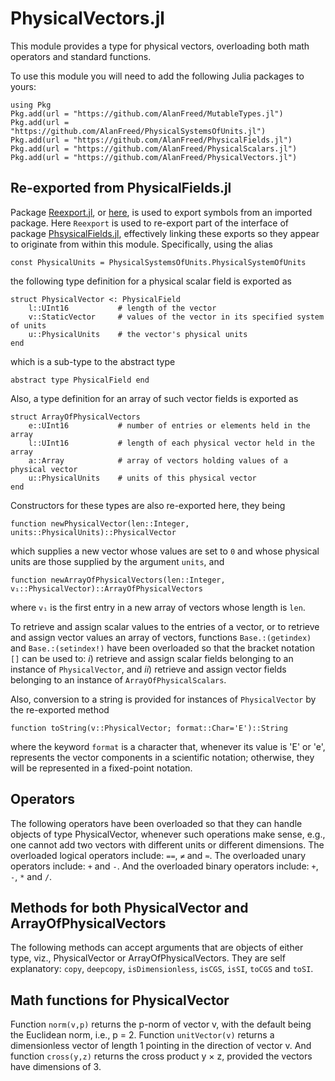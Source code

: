# PhysicalVectors.jl

This module provides a type for physical vectors, overloading both math operators and standard functions.

To use this module you will need to add the following Julia packages to yours:

```
using Pkg
Pkg.add(url = "https://github.com/AlanFreed/MutableTypes.jl")
Pkg.add(url = "https://github.com/AlanFreed/PhysicalSystemsOfUnits.jl")
Pkg.add(url = "https://github.com/AlanFreed/PhysicalFields.jl")
Pkg.add(url = "https://github.com/AlanFreed/PhysicalScalars.jl")
Pkg.add(url = "https://github.com/AlanFreed/PhysicalVectors.jl")
```

## Re-exported from PhysicalFields.jl

Package [Reexport.jl](https://github.com/simonster/Reexport.jl), or [here](https://juliapackages.com/p/reexport), is used to export symbols from an imported package. Here `Reexport` is used to re-export part of the interface of package [PhsysicalFields.jl](https://github.com/AlanFreed/PhysicalFields.jl), effectively linking these exports so they appear to originate from within this module. Specifically, using the alias

```
const PhysicalUnits = PhysicalSystemsOfUnits.PhysicalSystemOfUnits
```

the following type definition for a physical scalar field is exported as

```
struct PhysicalVector <: PhysicalField
    l::UInt16           # length of the vector
    v::StaticVector     # values of the vector in its specified system of units
    u::PhysicalUnits    # the vector's physical units
end
```

which is a sub-type to the abstract type

```
abstract type PhysicalField end
```

Also, a type definition for an array of such vector fields is exported as

```
struct ArrayOfPhysicalVectors
    e::UInt16           # number of entries or elements held in the array
    l::UInt16           # length of each physical vector held in the array
    a::Array            # array of vectors holding values of a physical vector
    u::PhysicalUnits    # units of this physical vector
end
```

Constructors for these types are also re-exported here, they being

```
function newPhysicalVector(len::Integer, units::PhysicalUnits)::PhysicalVector
```

which supplies a new vector whose values are set to `0` and whose physical units are those supplied by the argument `units`, and

```
function newArrayOfPhysicalVectors(len::Integer, v₁::PhysicalVector)::ArrayOfPhysicalVectors
```

where `v₁` is the first entry in a new array of vectors whose length is `len`.

To retrieve and assign scalar values to the entries of a vector, or to retrieve and assign vector values an array of vectors, functions `Base.:(getindex)` and `Base.:(setindex!)` have been overloaded so that the bracket notation `[]` can be used to: *i*) retrieve and assign scalar fields belonging to an instance of `PhysicalVector`, and *ii*) retrieve and assign vector fields belonging to an instance of `ArrayOfPhysicalScalars`. 

Also, conversion to a string is provided for instances of `PhysicalVector` by the re-exported method

```
function toString(v::PhysicalVector; format::Char='E')::String
```

where the keyword `format` is a character that, whenever its value is 'E' or 'e', represents the vector components in a scientific notation; otherwise, they will be represented in a fixed-point notation.

## Operators

The following operators have been overloaded so that they can handle objects of type PhysicalVector, whenever such operations make sense, e.g., one cannot add two vectors with different units or different dimensions. The overloaded logical operators include: `==`, `≠` and `≈`. The overloaded unary operators include: `+` and `-`. And the overloaded binary operators include: `+`, `-`, `*` and `/`.

## Methods for both PhysicalVector and ArrayOfPhysicalVectors

The following methods can accept arguments that are objects of either type, viz., PhysicalVector or ArrayOfPhysicalVectors. They are self explanatory: `copy`, `deepcopy`, `isDimensionless`, `isCGS`, `isSI`, `toCGS` and `toSI`.

## Math functions for PhysicalVector

Function `norm(v,p)` returns the p-norm of vector v, with the default being the Euclidean norm, i.e., p = 2. Function `unitVector(v)` returns a dimensionless vector of length 1 pointing in the direction of vector v. And function `cross(y,z)` returns the cross product y × z, provided the vectors have dimensions of 3.
